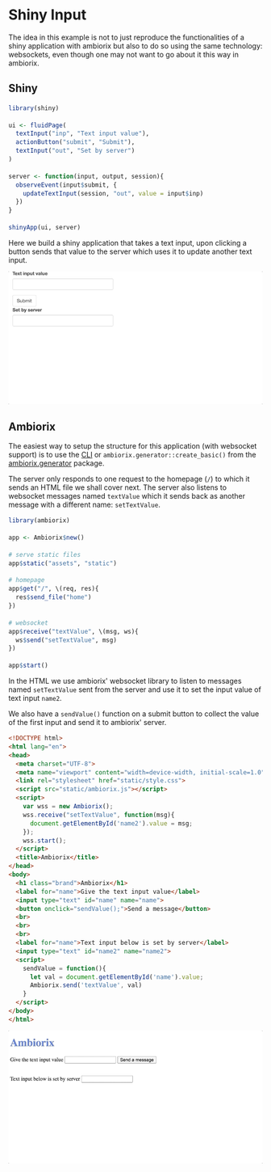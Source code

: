 # Shiny Input

The idea in this example is not to just reproduce the functionalities of a shiny application with ambiorix but also to do so using the same technology: websockets, even though one may not want to go about it this way in ambiorix.

<!-- panels:start -->
<!-- div:title-panel -->

## Shiny

<!-- div:left-panel -->

```r
library(shiny)

ui <- fluidPage(
  textInput("inp", "Text input value"),
  actionButton("submit", "Submit"),
  textInput("out", "Set by server")
)

server <- function(input, output, session){
  observeEvent(input$submit, {
    updateTextInput(session, "out", value = input$inp)
  })
}

shinyApp(ui, server)
```

<!-- div:right-panel -->

Here we build a shiny application that takes a text input, upon clicking a button sends that value to the server which uses it to update another text input.

![](../_assets/shiny-input.gif)

<!-- panels:end -->

## Ambiorix

The easiest way to setup the structure for this application (with websocket support) is to use the [CLI](https://github.com/JohnCoene/ambiorix-cli) or `ambiorix.generator::create_basic()` from the [ambiorix.generator](https://github.com/JohnCoene/ambiorix.generator) package.

The server only responds to one request to the homepage (`/`) to which it sends an HTML file we shall cover next. The server also listens to websocket messages named `textValue` which it sends back as another message with a different name: `setTextValue`.

```r
library(ambiorix)

app <- Ambiorix$new()

# serve static files
app$static("assets", "static")

# homepage
app$get("/", \(req, res){
  res$send_file("home")
})

# websocket 
app$receive("textValue", \(msg, ws){
  ws$send("setTextValue", msg)
})

app$start()
```

In the HTML we use ambiorix' websocket library to listen to messages named `setTextValue` sent from the server and use it to set the input value of text input `name2`.

We also have a `sendValue()` function on a submit button to collect the value of the first input and send it to ambiorix' server.

```html
<!DOCTYPE html>
<html lang="en">
<head>
  <meta charset="UTF-8">
  <meta name="viewport" content="width=device-width, initial-scale=1.0">
  <link rel="stylesheet" href="static/style.css">
  <script src="static/ambiorix.js"></script>
  <script>
    var wss = new Ambiorix();
    wss.receive("setTextValue", function(msg){
      document.getElementById('name2').value = msg;
    });
    wss.start();
  </script>
  <title>Ambiorix</title>
</head>
<body>
  <h1 class="brand">Ambiorix</h1>
  <label for="name">Give the text input value</label>
  <input type="text" id="name" name="name">
  <button onclick="sendValue();">Send a message</button>
  <br>
  <br>
  <br>
  <label for="name">Text input below is set by server</label>
  <input type="text" id="name2" name="name2">
  <script>
    sendValue = function(){
      let val = document.getElementById('name').value;
      Ambiorix.send('textValue', val)
    }
  </script>
</body>
</html>
```

![](../_assets/ambiorix-input.gif)
